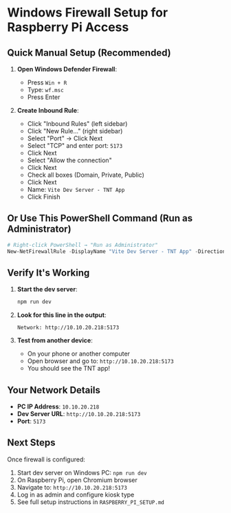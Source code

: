 # Windows Firewall Setup for Raspberry Pi Access

## Quick Manual Setup (Recommended)

1. **Open Windows Defender Firewall**:
   - Press `Win + R`
   - Type: `wf.msc`
   - Press Enter

2. **Create Inbound Rule**:
   - Click "Inbound Rules" (left sidebar)
   - Click "New Rule..." (right sidebar)
   - Select "Port" → Click Next
   - Select "TCP" and enter port: `5173`
   - Click Next
   - Select "Allow the connection"
   - Click Next
   - Check all boxes (Domain, Private, Public)
   - Click Next
   - Name: `Vite Dev Server - TNT App`
   - Click Finish

## Or Use This PowerShell Command (Run as Administrator)

```powershell
# Right-click PowerShell → "Run as Administrator"
New-NetFirewallRule -DisplayName "Vite Dev Server - TNT App" -Direction Inbound -LocalPort 5173 -Protocol TCP -Action Allow
```

## Verify It's Working

1. **Start the dev server**:
   ```powershell
   npm run dev
   ```

2. **Look for this line in the output**:
   ```
   Network: http://10.10.20.218:5173
   ```

3. **Test from another device**:
   - On your phone or another computer
   - Open browser and go to: `http://10.10.20.218:5173`
   - You should see the TNT app!

## Your Network Details

- **PC IP Address**: `10.10.20.218`
- **Dev Server URL**: `http://10.10.20.218:5173`
- **Port**: `5173`

## Next Steps

Once firewall is configured:
1. Start dev server on Windows PC: `npm run dev`
2. On Raspberry Pi, open Chromium browser
3. Navigate to: `http://10.10.20.218:5173`
4. Log in as admin and configure kiosk type
5. See full setup instructions in `RASPBERRY_PI_SETUP.md`
